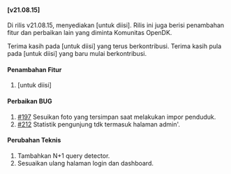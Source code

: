 #### [v21.08.15]

Di rilis v21.08.15, menyediakan [untuk diisi]. Rilis ini juga berisi penambahan fitur dan perbaikan lain yang diminta Komunitas OpenDK.

Terima kasih pada [untuk diisi] yang terus berkontribusi. Terima kasih pula pada [untuk diisi] yang baru mulai berkontribusi.

#### Penambahan Fitur
1. [untuk diisi]

#### Perbaikan BUG
1. [#197](https://github.com/OpenSID/OpenDK/issues/197) Sesuikan foto yang tersimpan saat melakukan impor penduduk.
2. [#212](https://github.com/OpenSID/OpenDK/issues/212) Statistik pengunjung tdk termasuk halaman admin'.

#### Perubahan Teknis
1. Tambahkan N+1 query detector.
2. Sesuaikan ulang halaman login dan dashboard.
